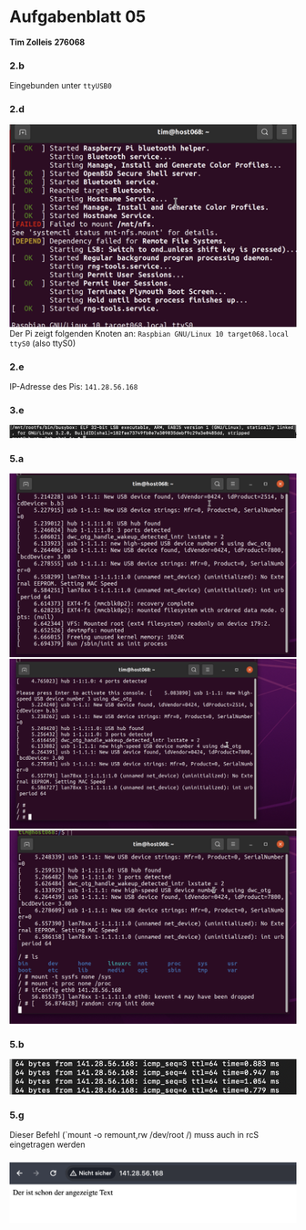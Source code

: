 # Aufgabenblatt 05
**Tim Zolleis**
**276068**


### 2.b
Eingebunden unter `ttyUSB0`

### 2.d
![pi-serial.png](pi-serial.png)
Der Pi zeigt folgenden Knoten an: `Raspbian GNU/Linux 10 target068.local ttyS0` (also ttyS0)

### 2.e
IP-Adresse des Pis: `141.28.56.168`
### 3.e
![busybox-file.png](busybox-file.png)

### 5.a
![screen-boot.png](screen-boot.png)
![terminal.png](terminal.png)
![mount-boot.png](mount-boot.png)
### 5.b
![ping.png](ping.png)
### 5.g
Dieser Befehl (`mount -o remount,rw /dev/root /) muss auch in rcS eingetragen werden
### 
![webserver.png](webserver.png)